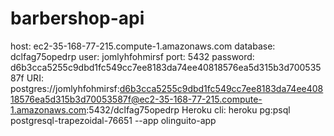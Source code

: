 # barbershop-api
 
host: ec2-35-168-77-215.compute-1.amazonaws.com
database: dclfag75opedrp
user: jomlyhfohmirsf
port: 5432
password: d6b3cca5255c9dbd1fc549cc7ee8183da74ee40818576ea5d315b3d70053587f
URI: postgres://jomlyhfohmirsf:d6b3cca5255c9dbd1fc549cc7ee8183da74ee40818576ea5d315b3d70053587f@ec2-35-168-77-215.compute-1.amazonaws.com:5432/dclfag75opedrp
Heroku cli: heroku pg:psql postgresql-trapezoidal-76651 --app olinguito-app
